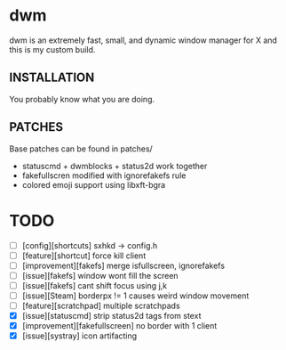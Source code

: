 dwm
===
dwm is an extremely fast, small, and dynamic window manager for X and this is my custom build.

INSTALLATION
------------
You probably know what you are doing.

PATCHES
-------
Base patches can be found in patches/
* statuscmd + dwmblocks + status2d work together
* fakefullscren modified with ignorefakefs rule
* colored emoji support using libxft-bgra

TODO
====
* [ ] [config][shortcuts] sxhkd -> config.h
* [ ] [feature][shortcut] force kill client
* [ ] [improvement][fakefs] merge isfullscreen, ignorefakefs
* [ ] [issue][fakefs] window wont fill the screen
* [ ] [issue][fakefs] cant shift focus using j,k
* [ ] [issue][Steam] borderpx != 1 causes weird window movement
* [ ] [feature][scratchpad] multiple scratchpads
* [x] [issue][statuscmd] strip status2d tags from stext
* [x] [improvement][fakefullscreen] no border with 1 client
* [x] [issue][systray] icon artifacting
